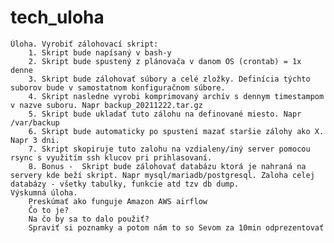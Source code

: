 # tech_uloha

    Úloha. Vyrobiť zálohovací skript:
        1. Skript bude napísaný v bash-y
        2. Skript bude spustený z plánovača v danom OS (crontab) = 1x denne
        3. Skript bude zálohovať súbory a celé zložky. Definícia týchto suborov bude v samostatnom konfiguračnom súbore.
        4. Skript nasledne vyrobi komprimovaný archív s dennym timestampom v nazve suboru. Napr backup_20211222.tar.gz
        5. Skript bude ukladať tuto zálohu na definované miesto. Napr /var/backup
        6. Skript bude automaticky po spustení mazať staršie zálohy ako X. Napr 3 dni.
        7. Skript skopiruje tuto zalohu na vzdialeny/iný server pomocou rsync s využitím ssh klucov pri prihlasovaní.
        8. Bonus -  Skript bude zálohovať databázu ktorá je nahraná na servery kde beží skript. Napr mysql/mariadb/postgresql. Zaloha celej databázy - všetky tabulky, funkcie atd tzv db dump.
    Výskumná úloha.
        Preskúmať ako funguje Amazon AWS airflow
        Čo to je?
        Na čo by sa to dalo použiť?
        Spraviť si poznamky a potom nám to so Sevom za 10min odprezentovať
